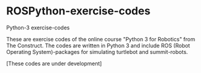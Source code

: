# ROSPython-exercise-codes
Python-3 exercise-codes

These are exercise codes of the online course "Python 3 for Robotics" from The Construct. The codes are written in Python 3 and include ROS (Robot Operating System)-packages for simulating turtlebot and summit-robots.

[These codes are under development]
